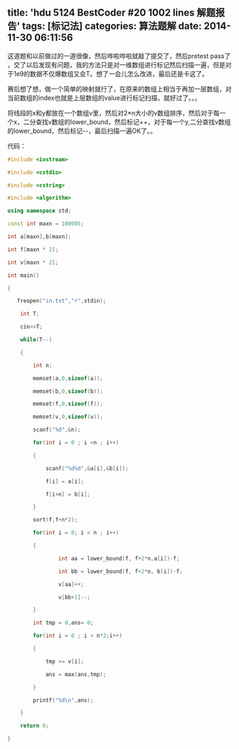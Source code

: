 title: 'hdu 5124 BestCoder #20 1002 lines 解题报告'
tags: [标记法]
categories: 算法题解
date: 2014-11-30 06:11:56
---

<span style="white-space:pre"></span>这道题和以前做过的一道很像，然后哗啦哗啦就敲了提交了，然后pretest pass了 ，交了以后发现有问题，我的方法只是对一维数组进行标记然后扫描一遍，但是对于1e9的数据不仅爆数组又会T。想了一会儿怎么改进，最后还是卡这了。

<span style="white-space:pre"></span>赛后想了想，做一个简单的映射就行了，在原来的数组上相当于再加一层数组，对当前数组的index也就是上层数组的value进行标记扫描，就好过了。。。

<span style="white-space:pre"></span>将线段的x和y都放在一个数组v里，然后对2*n大小的v数组排序，然后对于每一个x，二分查找v数组的lower_bound，然后标记++，对于每一个y,二分查找v数组的lower_bound，然后标记--，最后扫描一遍OK了。。

<!--more-->

<span style="white-space:pre"></span>代码：


```cpp
#include <iostream>

#include <cstdio>

#include <cstring>

#include <algorithm>

using namespace std;

const int maxn = 100005;

int a[maxn],b[maxn];

int f[maxn * 2];

int v[maxn * 2];

int main()

{

   freopen("in.txt","r",stdin);

    int T;

    cin>>T;

    while(T--)

    {

        int n;

        memset(a,0,sizeof(a));

        memset(b,0,sizeof(b));

        memset(f,0,sizeof(f));

        memset(v,0,sizeof(v));

        scanf("%d",&n);

        for(int i = 0 ; i <n ; i++)

        {

            scanf("%d%d",&a[i],&b[i]);

            f[i] = a[i];

            f[i+n] = b[i];

        }

        sort(f,f+n*2);

        for(int i = 0; i < n ; i++)

        {

                int aa = lower_bound(f, f+2*n,a[i])-f;

                int bb = lower_bound(f, f+2*n, b[i])-f;

                v[aa]++;

                v[bb+1]--;

        }

        int tmp = 0,ans= 0;

        for(int i = 0 ; i < n*2;i++)

        {

            tmp += v[i];

            ans = max(ans,tmp);

        }

        printf("%d\n",ans);

    }

    return 0;

}
```